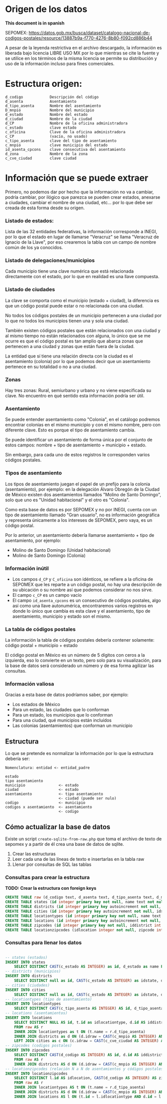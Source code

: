 # Origen de los datos

**This document is in spanish**

SEPOMEX: https://datos.gob.mx/busca/dataset/catalogo-nacional-de-codigos-postales/resource/13887b9a-f770-4276-8b80-f092cd886b44

A pesar de la leyenda restrictiva en el archivo descargado, la información es liberada bajo licencia LIBRE USO MX por lo
que mientras se cite la fuente y se utilice en los términos de la misma licencia se permite su distribución y uso de la información
incluso para fines comerciales.

# Estructura origen:

```
d_codigo            Descripción del código
d_asenta            Asentamiento
d_tipo_asenta       Nombre del asentamiento
D_mnpio             Nombre del municipio
d_estado            Nombre del estado
d_ciudad            Nombre de la ciudad
d_CP                Nombre de la oficina administradora
c_estado            clave estado
c_oficina           Clave de la oficina administradora
c_CP                (vacío, no usado)
c_tipo_asenta       clave del tipo de asentamiento
c_mnpio             clave municipio del estado
id_asenta_cpcons    clave consecutiva del asentamiento
d_zona              Nombre de la zona
c_cve_ciudad        clave ciudad
```

# Información que se puede extraer

Primero, no podemos dar por hecho que la información no va a cambiar,
podría cambiar, por ilógico que parezca se pueden crear estados, anexarse a ciudades,
cambiar el nombre de una ciudad, etc... por lo que debe ser creada de esta forma desde su origen.

### Listado de estados:

Lista de las 32 entidades federativas, la información corresponde a INEGI, por lo que el estado
en lugar de llamarse "Veracruz" se llama "Veracruz de Ignacio de la Llave",
por eso crearemos la tabla con un campo de nombre común de los ya conocidos.

### Listado de delegaciones/municipios

Cada municipio tiene una clave numérica que está relacionada directamente con el estado,
por lo que en realidad es una llave compuesta.

### Listado de ciudades

La clave se comporta como el municipio (estado + ciudad),
la diferencia es que un código postal puede estar o no relacionada con una ciudad.

No todos los códigos postales de un municipio pertenecen a una ciudad por lo que no todos
los municipios tienen una y sola una ciudad.

También existen códigos postales que están relacionados con una ciudad y al mismo tiempo
no están relacionados con alguna, lo único que se me ocurre es que el código postal es tan
amplio que abarca zonas que pertenecen a una ciudad y zonas que están fuera de la ciudad.

La entidad que sí tiene una relación directa con la ciudad es el asentamiento (colonia) por lo que
podemos decir que un asentamiento pertenece en su totalidad o no a una ciudad.

### Zonas

Hay tres zonas: Rural, semiurbano y urbano y no viene especificada su clave.
No encuentro en qué sentido esta información podría ser útil.

### Asentamiento

Se puede entender asentamiento como "Colonia",
en el catálogo podremos encontrar colonias en el mismo municipio y con el mismo nombre,
pero con diferente clave. Esto es porque el tipo de asentamiento cambia.

Se puede identificar un asentamiento de forma única por el conjunto de estos campos:
nombre + tipo de asentamiento + municipio + estado.

Sin embargo, para cada uno de estos registros le corresponden varios códigos postales.

### Tipos de asentamiento

Los tipos de asentamiento juegan el papel de un prefijo para la colonia (asentamiento),
por ejemplo: en la delegación Álvaro Obregón de la Ciudad de México
existen dos asentamientos llamados "Molino de Santo Domingo", solo que uno es "Unidad habitacional" y el otro es "Colonia".

Como esta base de datos es por SEPOMEX y no por INEGI,
cuenta con un tipo de asentamiento llamado "Gran usuario",
no es información geográfica y representa únicamente a los intereses de SEPOMEX,
pero vaya, es un código postal.

Por lo anterior, un asentamiento debería llamarse asentamiento + tipo de asentamiento, por ejemplo:

* Molino de Santo Domingo (Unidad habitacional)
* Molino de Santo Domingo (Colonia)

### Información inútil

* Los campos `d_CP` y `C_oficina` son idénticos,
  se refiere a la oficina de SEPOMEX que les reparte a un código postal,
  no hay una descripción de su ubicación o su nombre así que podemos considerar no nos sirve.
* El campo `c_CP` es un campo vacío
* El campo `id_asenta_cpcons` es un consecutivo de códigos postales,
  algo así como una llave autonumérica, encontraremos varios registros
  en donde lo único que cambia es esta clave y el asentamiento, tipo de asentamiento,
  municipio y estado son el mismo.

### La tabla de códigos postales

La información la tabla de códigos postales debería contener solamente:
código postal + municipio + estado

El código postal en México es un número de 5 dígitos con ceros a la izquierda,
eso lo convierte en un texto, pero solo para su visualización, para la base de datos será considerado un número
y de esa forma agilizar las consultas.

### Información valiosa

Gracias a esta base de datos podríamos saber, por ejemplo:

* Los estados de México
* Para un estado, las ciudades que lo conforman
* Para un estado, los municipios que lo conforman
* Para una ciudad, qué municipios están incluídos
* Las colonias (asentamientos) que conforman un municipio

## Estructura

Lo que se pretende es normalizar la información por lo que la estructura debería ser:

```
Nomenclatura: entidad <- entidad_padre

estado
tipo asentamiento
municipio               <- estado
ciudad                  <- estado
asentamiento            <- tipo asentamiento
                        <- ciudad (puede ser nulo)
codigo                  <- municipio
codigos x asentamiento  <- asentamiento
                        <- codigo
```

## Cómo actualizar la base de datos

Existe un script `create-sqlite-from-raw.php` que toma el archivo de texto de sepomex
y a partir de él crea una base de datos de sqlite.

1. Crear las estructuras
1. Leer cada una de las líneas de texto e insertarlas en la tabla raw
1. Llenar por consultas de SQL las tablas


### Consultas para crear la estructura

**TODO: Crear la estructura con foreign keys** 

```sql
CREATE TABLE raw (d_codigo text, d_asenta text, d_tipo_asenta text, d_mnpio text, d_estado text, d_ciudad text, d_cp text, c_estado text, c_oficina text, c_cp text, c_tipo_asenta text, c_mnpio text, id_asenta_cpcons text, d_zona text, c_cve_ciudad text);
CREATE TABLE states (id integer primary key not null, name text not null);
CREATE TABLE districts (id integer primary key autoincrement not null, idstate integer not null, name text not null, idraw text);
CREATE TABLE cities (id integer primary key autoincrement not null, idstate integer not null, name text not null, idraw text);
CREATE TABLE locationtypes (id integer primary key not null, name text not null);
CREATE TABLE locations (id integer primary key autoincrement not null, idlocationtype integer not null, iddistrict integer not null, idcity integer default null, name text not null);
CREATE TABLE zipcodes (id integer primary key not null, iddistrict int not null);
CREATE TABLE locationzipcodes (idlocation integer not null, zipcode integer not null, primary key(idlocation, zipcode));
```


### Consultas para llenar los datos
```sql

-- states (estados)
INSERT INTO states
    SELECT DISTINCT CAST(c_estado AS INTEGER) as id, d_estado as name FROM raw ORDER BY c_estado;
-- districts (municipios) 
INSERT INTO districts
    SELECT DISTINCT null as id, CAST(c_estado AS INTEGER) as idstate, d_mnpio as name, CAST(c_mnpio AS INTEGER) as idraw FROM raw ORDER BY c_estado, c_mnpio;
-- cities (ciudades)
INSERT INTO cities
    SELECT DISTINCT null as id, CAST(c_estado AS INTEGER) as idstate, d_ciudad as name, CAST(c_cve_ciudad AS INTEGER) as idraw FROM raw WHERE (d_ciudad <> "") ORDER BY c_estado, c_cve_ciudad;
-- locationtypes (tipo de asentamiento)
INSERT INTO locationtypes
    SELECT DISTINCT CAST(c_tipo_asenta AS INTEGER) AS id, d_tipo_asenta AS name FROM raw ORDER BY c_tipo_asenta;
-- locations (asentamientos)
INSERT INTO locations
    SELECT DISTINCT NULL AS id, t.id as idlocationtype, d.id AS iddistrict, c.id AS idcity, d_asenta AS name
    FROM raw AS r
    INNER JOIN locationtypes as t ON (t.name = r.d_tipo_asenta)
    INNER JOIN districts as d ON (d.idraw = CAST(c_mnpio AS INTEGER) AND d.idstate = CAST(c_estado AS INTEGER))
    LEFT JOIN cities as c ON (c.idraw = CAST(c_cve_ciudad AS INTEGER) AND c.idstate = CAST(c_estado AS INTEGER));
-- zipcodes (codigos postales)
INSERT INTO zipcodes
    SELECT DISTINCT CAST(d_codigo AS INTEGER) AS id, d.id AS iddistrict
    FROM raw AS r
    INNER JOIN districts AS d ON (d.idraw = CAST(c_mnpio AS INTEGER) AND d.idstate = CAST(c_estado AS INTEGER));
-- locationzipcodes (relación N a N de asentamientos y códigos postales)
INSERT INTO locationzipcodes
    SELECT DISTINCT l.id AS idlocation, CAST(d_codigo AS INTEGER) AS zipcode
    FROM raw AS r
    INNER JOIN locationtypes AS t ON (t.name = r.d_tipo_asenta)
    INNER JOIN districts AS d ON (d.idraw = CAST(c_mnpio AS INTEGER) AND d.idstate = CAST(c_estado AS INTEGER))
    INNER JOIN locations AS l ON (t.id = l.idlocationtype AND d.id = l.iddistrict AND l.name = r.d_asenta)

```
